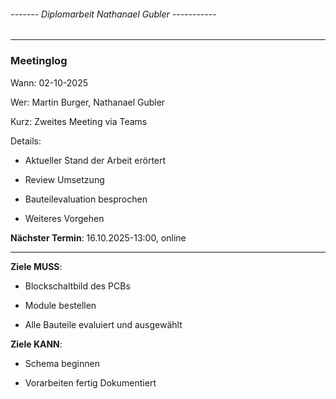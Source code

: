 ###### ------- Diplomarbeit Nathanael Gubler -----------

---

### **Meetinglog**

Wann:			02-10-2025

Wer:			Martin Burger, Nathanael Gubler

Kurz:			Zweites Meeting via Teams

Details:		
- Aktueller Stand der Arbeit erörtert

- Review Umsetzung 

- Bauteilevaluation besprochen

- Weiteres Vorgehen


**Nächster Termin**:	16.10.2025-13:00, online

---

**Ziele MUSS**:		
- Blockschaltbild des PCBs

- Module bestellen

- Alle Bauteile evaluiert und ausgewählt

**Ziele KANN**:		
- Schema beginnen

- Vorarbeiten fertig Dokumentiert